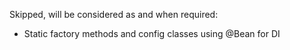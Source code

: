 Skipped, will be considered as and when required:
- Static factory methods and config classes using @Bean for DI